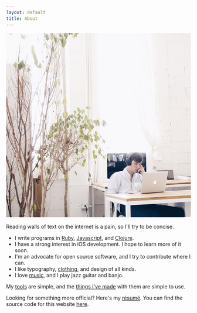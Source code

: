 ```yaml
---
layout: default
title: About
---
```


![Profile](/assets/images/profile.jpeg)

Reading walls of text on the internet is a pain, so I'll try to be concise.

- I write programs in [Ruby][ruby], [Javascript][js], and [Clojure][clj].
- I have a strong interest in iOS development. I hope to learn more of it soon.
- I'm an advocate for open source software, and I try to contribute where I can.
- I like typography, [clothing][bw], and design of all kinds.
- I love [music][lastfm], and I play jazz guitar and banjo.

My [tools][files] are simple, and the [things I've made][projects] with them are simple to use.

Looking for something more official? Here's my [résumé][resume]. You can find the source code for this website [here][source].

[ruby]: https://medium.com/the-way-of-ruby/15a9dfd2d5e7
[bw]: https://github.com/taylorlapeyre/basic-wardrobe
[lastfm]: http://www.last.fm/user/taylorlapeyre
[files]: https://github.com/taylorlapeyre/.files
[projects]: /projects
[source]: https://github.com/taylorlapeyre/taylorlapeyre.github.io
[resume]: /assets/resume.pdf
[js]: http://words.taylorlapeyre.me/an-introduction-to-react
[clj]: https://github.com/taylorlapeyre/oj
